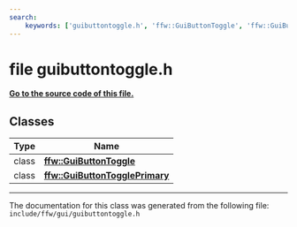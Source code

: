```yaml
---
search:
    keywords: ['guibuttontoggle.h', 'ffw::GuiButtonToggle', 'ffw::GuiButtonTogglePrimary']
---
```


# file guibuttontoggle.h

**[Go to the source code of this file.](guibuttontoggle_8h_source.md)**
## Classes

|Type|Name|
|-----|-----|
|class|[**ffw::GuiButtonToggle**](classffw_1_1_gui_button_toggle.md)|
|class|[**ffw::GuiButtonTogglePrimary**](classffw_1_1_gui_button_toggle_primary.md)|




----------------------------------------
The documentation for this class was generated from the following file: `include/ffw/gui/guibuttontoggle.h`
